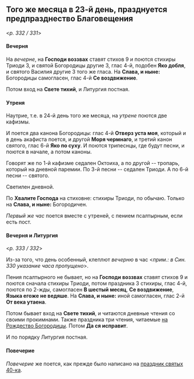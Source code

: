 
## Того же месяца в 23-й день, празднуется предпразднество Благовещения  

<*p. 332 / 331*>

#### Вечерня

На *вечерне*, на **Господи воззвах** ставят стихов 9 и поются стихиры Триоди 3, и святой Богородицы 
другие 3, глас 4-й, подобен **Яко добля**, и святого Василия другие 3 того же гласа. 
На **Слава, и ныне:** Богородицы самогласен, глас 4-й **Се воздвижение**.      

Потом вход на **Свете тихий**, и Литургия постная. 

#### Утреня

Наутрие, т.е. в 24-й день того же месяца, на *утрене* поются две кафизмы. 

И поется два канона Богородицы: глас 4-й **Отверз уста моя**, который и в день акафиста поется, 
и другой **Моря чермнаго**, и третий канон святого, глас 6-й **Яко по суху**. И поются трипеснцы, 
где будут песни, и поются в начале, а потом каноны. 

Говорят же по 1-й кафизме седален Октоиха, а по другой -- тропарь, который на дневной паремии. 
По 3-й песни -- седален Триоди. А по 6-й песни -- святого. 

Светилен дневной.   

По **Хвалите Господа** на стиховне: стихиры Триоди, по обычаю. Только на **Слава, и ныне:** Богородичен. 

*Первый же час* поется вместе с утреней, с пением псалтырным, если есть пост. 

#### Вечерня и Литургия

<*p. 333 / 332*>

Из-за того, что день особенный, клеплют *вечерню* в час <*прим.: в Син. 330 указание часа пропущено*>. 

Пения псалтырного не бывает, но на **Господи воззвах** ставят стихов 9 и поются сначала стихиры Триоди, 
потом праздника 3 стихиры, глас 4-й, поются по 2-жды, самогласен **В шестый месяц**, **Се воздвижение**, 
**Языка егоже не ведяше**. На **Слава, и ныне:** иной самогласен, глас 2-й **От века утаена**.

Потом бывает вход на **Свете тихий**, и читаются дневные чтения со своими прокимнами. 
Также праздника три чтения, читаемые [на Рождество Богородицы](../09_september/09_08_AST.ru.md). 
Потом **Да ся исправит**.  

И по порядку Литургия постная. 

#### Повечерие

*Повечерие* же поется, как прежде было написано на [праздник святых 40-ка](03_09_AST.ru.md).
